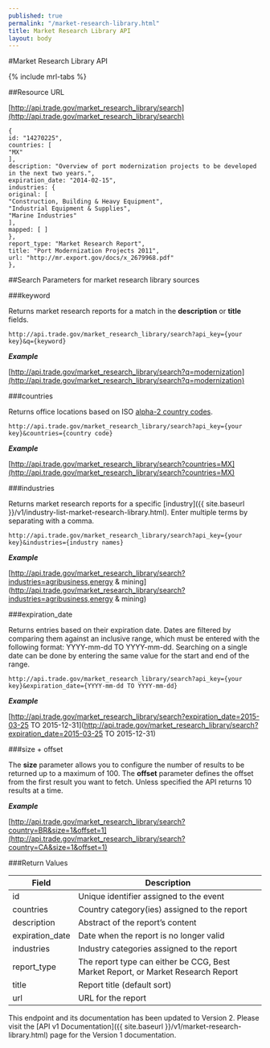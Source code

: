 ```yaml
---
published: true
permalink: "/market-research-library.html"
title: Market Research Library API
layout: body
---
```


#Market Research Library API


{% include mrl-tabs %}

##Resource URL

[http://api.trade.gov/market_research_library/search](http://api.trade.gov/market_research_library/search)

	{
	id: "14270225",
	countries: [
	"MX"
	],
	description: "Overview of port modernization projects to be developed in the next two years.",
	expiration_date: "2014-02-15",
	industries: {
	original: [
	"Construction, Building & Heavy Equipment",
	"Industrial Equipment & Supplies",
	"Marine Industries"
	],
	mapped: [ ]
	},
	report_type: "Market Research Report",
	title: "Port Modernization Projects 2011",
	url: "http://mr.export.gov/docs/x_2679968.pdf"
	},

##Search Parameters for market research library sources

###keyword

Returns market research reports for a match in the **description** or **title** fields.

    http://api.trade.gov/market_research_library/search?api_key={your key}&q={keyword}
    
**_Example_**

[http://api.trade.gov/market_research_library/search?q=modernization](http://api.trade.gov/market_research_library/search?q=modernization)

###countries

Returns office locations based on ISO [alpha-2 country codes](http://www.iso.org/iso/home/standards/country_codes/country_names_and_code_elements.htm).

    http://api.trade.gov/market_research_library/search?api_key={your key}&countries={country code}

**_Example_**

[http://api.trade.gov/market_research_library/search?countries=MX](http://api.trade.gov/market_research_library/search?countries=MX)

###industries

Returns market research reports for a specific [industry]({{ site.baseurl }}/v1/industry-list-market-research-library.html).  Enter multiple terms by separating with a comma.

    http://api.trade.gov/market_research_library/search?api_key={your key}&industries={industry names}

**_Example_**

[http://api.trade.gov/market_research_library/search?industries=agribusiness,energy & mining](http://api.trade.gov/market_research_library/search?industries=agribusiness,energy & mining)


###expiration_date

Returns entries based on their expiration date.  Dates are filtered by comparing them against an inclusive range, which must be entered with the following format:  YYYY-mm-dd TO YYYY-mm-dd.  Searching on a single date can be done by entering the same value for the start and end of the range.


    http://api.trade.gov/market_research_library/search?api_key={your key}&expiration_date={YYYY-mm-dd TO YYYY-mm-dd}

**_Example_**

[http://api.trade.gov/market_research_library/search?expiration_date=2015-03-25 TO 2015-12-31](http://api.trade.gov/market_research_library/search?expiration_date=2015-03-25 TO 2015-12-31)


###size + offset

The **size** parameter allows you to configure the number of results to be returned up to a maximum of 100. The **offset** parameter defines the offset from the first result you want to fetch. Unless specified the API returns 10 results at a time.

**_Example_**

[http://api.trade.gov/market_research_library/search?country=BR&size=1&offset=1](http://api.trade.gov/market_research_library/search?country=CA&size=1&offset=1)

###Return Values

| Field           | Description                                                     |
| --------------- | --------------------------------------------------------------- |
| id              | Unique identifier assigned to the event                         |
| countries       | Country category(ies) assigned to the report                    |
| description     | Abstract of the report’s content                                |
| expiration_date | Date when the report is no longer valid                         |
| industries        | Industry categories assigned to the report                        |
| report_type     | The report type can either be CCG, Best Market Report, or Market Research Report|
| title           | Report title  (default sort)                                    |
| url             | URL for the report                                              |


This endpoint and its documentation has been updated to Version 2. Please visit the [API v1 Documentation]({{ site.baseurl }}/v1/market-research-library.html) page for the Version 1 documentation.
